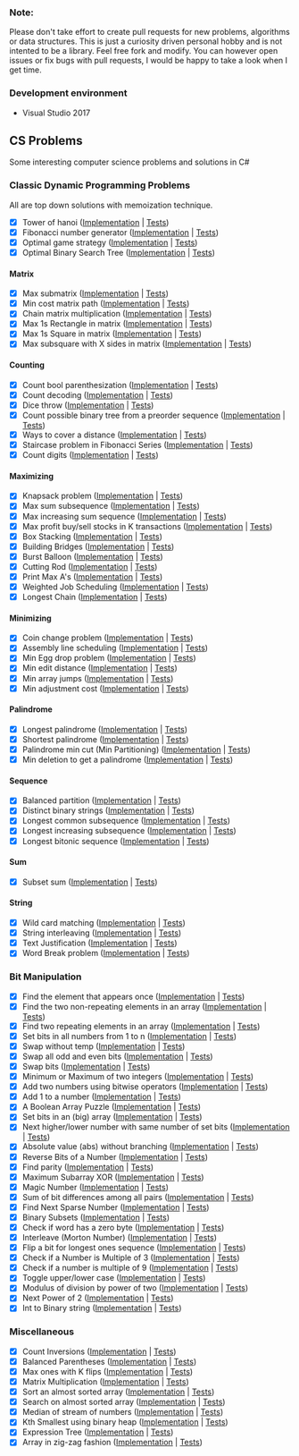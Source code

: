 ### Note:
Please don't take effort to create pull requests for new problems, algorithms or data structures. This is just a curiosity driven personal hobby and is not intented to be a library. Feel free fork and modify. You can however open issues or fix bugs with pull requests, I would be happy to take a look when I get time.

### Development environment

* Visual Studio 2017

## CS Problems

Some interesting computer science problems and solutions in C#

### Classic Dynamic Programming Problems

All are top down solutions with memoization technique.

- [X] Tower of hanoi ([Implementation](https://github.com/justcoding121/CS-Problems/blob/master/src/CS.Problems/DynamicProgramming/TowerOfHanoi.cs) | [Tests](https://github.com/justcoding121/CS-Problems/blob/master/tests/CS.Problems.Tests/DynamicProgramming/TowerOfHanoi_Tests.cs))
- [X] Fibonacci number generator ([Implementation](https://github.com/justcoding121/CS-Problems/blob/master/src/CS.Problems/DynamicProgramming/Fibonacci.cs) | [Tests](https://github.com/justcoding121/CS-Problems/blob/master/tests/CS.Problems.Tests/DynamicProgramming/Fibonacci_Tests.cs))
- [X] Optimal game strategy ([Implementation](https://github.com/justcoding121/CS-Problems/blob/master/src/CS.Problems/DynamicProgramming/OptimalGameStrategy.cs) | [Tests](https://github.com/justcoding121/CS-Problems/blob/master/tests/CS.Problems.Tests/DynamicProgramming/OptimalGameStrategy_Tests.cs))
- [X] Optimal Binary Search Tree ([Implementation](https://github.com/justcoding121/CS-Problems/blob/master/src/CS.Problems/DynamicProgramming/OptimalBST.cs) | [Tests](https://github.com/justcoding121/CS-Problems/blob/master/tests/CS.Problems.Tests/DynamicProgramming/OptimalBST_Tests.cs))

#### Matrix

- [X] Max submatrix ([Implementation](https://github.com/justcoding121/CS-Problems/blob/master/src/CS.Problems/DynamicProgramming/Matrix/MaxSubMatrix.cs) | [Tests](https://github.com/justcoding121/CS-Problems/blob/master/tests/CS.Problems.Tests/DynamicProgramming/Matrix/MaxSubMatrix_Tests.cs))
- [X] Min cost matrix path ([Implementation](https://github.com/justcoding121/CS-Problems/blob/master/src/CS.Problems/DynamicProgramming/Matrix/MinCostMatrixPath.cs) | [Tests](https://github.com/justcoding121/CS-Problems/blob/master/tests/CS.Problems.Tests/DynamicProgramming/Matrix/MatrixMinCost_Tests.cs))
- [X] Chain matrix multiplication ([Implementation](https://github.com/justcoding121/CS-Problems/blob/master/src/CS.Problems/DynamicProgramming/Matrix/ChainMultiplication.cs) | [Tests](https://github.com/justcoding121/CS-Problems/blob/master/tests/CS.Problems.Tests/DynamicProgramming/Matrix/ChainMultiplication_Tests.cs))
- [X] Max 1s Rectangle in matrix ([Implementation](https://github.com/justcoding121/CS-Problems/blob/master/src/CS.Problems/DynamicProgramming/Matrix/Max1sRectangle.cs) | [Tests](https://github.com/justcoding121/CS-Problems/blob/master/tests/CS.Problems.Tests/DynamicProgramming/Matrix/Max1sRectangle_Tests.cs))
- [X] Max 1s Square in matrix ([Implementation](https://github.com/justcoding121/CS-Problems/blob/master/src/CS.Problems/DynamicProgramming/Matrix/Max1sSquare.cs) | [Tests](https://github.com/justcoding121/CS-Problems/blob/master/tests/CS.Problems.Tests/DynamicProgramming/Matrix/Max1sSquare_Tests.cs))
- [X] Max subsquare with X sides in matrix ([Implementation](https://github.com/justcoding121/CS-Problems/blob/master/src/CS.Problems/DynamicProgramming/Matrix/MaxXSideSubSquare.cs) | [Tests](https://github.com/justcoding121/CS-Problems/blob/master/tests/CS.Problems.Tests/DynamicProgramming/Matrix/MaxXSideSubSquare_Tests.cs))

#### Counting

- [X] Count bool parenthesization ([Implementation](https://github.com/justcoding121/CS-Problems/blob/master/src/CS.Problems/DynamicProgramming/Count/CountBoolParenthesization.cs) | [Tests](https://github.com/justcoding121/CS-Problems/blob/master/tests/CS.Problems.Tests/DynamicProgramming/Count/BoolParenthesis_Tests.cs))
- [X] Count decoding ([Implementation](https://github.com/justcoding121/CS-Problems/blob/master/src/CS.Problems/DynamicProgramming/Count/CountDecodings.cs) | [Tests](https://github.com/justcoding121/CS-Problems/blob/master/tests/CS.Problems.Tests/DynamicProgramming/Count/CountDecodings_Test.cs))
- [X] Dice throw ([Implementation](https://github.com/justcoding121/CS-Problems/blob/master/src/CS.Problems/DynamicProgramming/Count/DiceThrow.cs) | [Tests](https://github.com/justcoding121/CS-Problems/blob/master/tests/CS.Problems.Tests/DynamicProgramming/Count/DiceThrow_Tests.cs))
- [X] Count possible binary tree from a preorder sequence ([Implementation](https://github.com/justcoding121/CS-Problems/blob/master/src/CS.Problems/DynamicProgramming/Count/CountBinaryTree.cs) | [Tests](https://github.com/justcoding121/CS-Problems/blob/master/tests/CS.Problems.Tests/DynamicProgramming/Count/CountBinaryTree_Tests.cs))
- [X] Ways to cover a distance ([Implementation](https://github.com/justcoding121/CS-Problems/blob/master/src/CS.Problems/DynamicProgramming/Count/WaysToCoverDistance.cs) | [Tests](https://github.com/justcoding121/CS-Problems/blob/master/tests/CS.Problems.Tests/DynamicProgramming/Count/WaysToCover_Tests.cs))
- [X] Staircase problem in Fibonacci Series ([Implementation](https://github.com/justcoding121/CS-Problems/blob/master/src/CS.Problems/DynamicProgramming/Count/StairCaseProblem.cs) | [Tests](https://github.com/justcoding121/CS-Problems/blob/master/tests/CS.Problems.Tests/DynamicProgramming/Count/StairCaseProblem_Tests.cs))
- [X] Count digits ([Implementation](https://github.com/justcoding121/CS-Problems/blob/master/src/CS.Problems/DynamicProgramming/Count/DigitCounter.cs) | [Tests](https://github.com/justcoding121/CS-Problems/blob/master/tests/CS.Problems.Tests/DynamicProgramming/Count/DigitCounter_Tests.cs))

#### Maximizing

- [X] Knapsack problem ([Implementation](https://github.com/justcoding121/CS-Problems/blob/master/src/CS.Problems/DynamicProgramming/Maximizing/KnackSackProblems.cs) | [Tests](https://github.com/justcoding121/CS-Problems/blob/master/tests/CS.Problems.Tests/DynamicProgramming/Maximizing/KnackSackProblems_Tests.cs))
- [X] Max sum subsequence ([Implementation](https://github.com/justcoding121/CS-Problems/blob/master/src/CS.Problems/DynamicProgramming/Maximizing/MaxSumSubSequence.cs) | [Tests](https://github.com/justcoding121/CS-Problems/blob/master/tests/CS.Problems.Tests/DynamicProgramming/Maximizing/MaxSumSequence_Tests.cs))
- [X] Max increasing sum sequence ([Implementation](https://github.com/justcoding121/CS-Problems/blob/master/src/CS.Problems/DynamicProgramming/Maximizing/MaxSumIncreasingSequence.cs) | [Tests](https://github.com/justcoding121/CS-Problems/blob/master/tests/CS.Problems.Tests/DynamicProgramming/Maximizing/MaxSumIncreasingSequence_Tests.cs))
- [X] Max profit buy/sell stocks in K transactions ([Implementation](https://github.com/justcoding121/CS-Problems/blob/master/src/CS.Problems/DynamicProgramming/Maximizing/MaxProfitKTransactions.cs) | [Tests](https://github.com/justcoding121/CS-Problems/blob/master/tests/CS.Problems.Tests/DynamicProgramming/Maximizing/MaxProfitKTransactions_Tests.cs))
- [X] Box Stacking ([Implementation](https://github.com/justcoding121/CS-Problems/blob/master/src/CS.Problems/DynamicProgramming/Maximizing/BoxStacking.cs) | [Tests](https://github.com/justcoding121/CS-Problems/blob/master/tests/CS.Problems.Tests/DynamicProgramming/Maximizing/BoxStacking_Tests.cs))
- [X] Building Bridges ([Implementation](https://github.com/justcoding121/CS-Problems/blob/master/src/CS.Problems/DynamicProgramming/Maximizing/BuildingBridges.cs) | [Tests](https://github.com/justcoding121/CS-Problems/blob/master/tests/CS.Problems.Tests/DynamicProgramming/Maximizing/BuildingBridges_Tests.cs))
- [X] Burst Balloon ([Implementation](https://github.com/justcoding121/CS-Problems/blob/master/src/CS.Problems/DynamicProgramming/Maximizing/BurstBalloon.cs) | [Tests](https://github.com/justcoding121/CS-Problems/blob/master/tests/CS.Problems.Tests/DynamicProgramming/Maximizing/BurstBalloon_Tests.cs))
- [X] Cutting Rod ([Implementation](https://github.com/justcoding121/CS-Problems/blob/master/src/CS.Problems/DynamicProgramming/Maximizing/CuttingRod.cs) | [Tests](https://github.com/justcoding121/CS-Problems/blob/master/tests/CS.Problems.Tests/DynamicProgramming/Maximizing/CuttingRod_Tests.cs))
- [X] Print Max A's ([Implementation](https://github.com/justcoding121/CS-Problems/blob/master/src/CS.Problems/DynamicProgramming/Maximizing/PrintMaxAs.cs) | [Tests](https://github.com/justcoding121/CS-Problems/blob/master/tests/CS.Problems.Tests/DynamicProgramming/Maximizing/PrintMaxAs_Tests.cs))
- [X] Weighted Job Scheduling ([Implementation](https://github.com/justcoding121/CS-Problems/blob/master/src/CS.Problems/DynamicProgramming/Maximizing/WeightedJobScheduling.cs) | [Tests](https://github.com/justcoding121/CS-Problems/blob/master/tests/CS.Problems.Tests/DynamicProgramming/Maximizing/WeightedJobScheduling_Tests.cs))
- [X] Longest Chain ([Implementation](https://github.com/justcoding121/CS-Problems/blob/master/src/CS.Problems/DynamicProgramming/Maximizing/LongestChain.cs) | [Tests](https://github.com/justcoding121/CS-Problems/blob/master/tests/CS.Problems.Tests/DynamicProgramming/Maximizing/LongestChain_Tests.cs))

#### Minimizing

- [X] Coin change problem ([Implementation](https://github.com/justcoding121/CS-Problems/blob/master/src/CS.Problems/DynamicProgramming/Minimizing/CoinChangeProblems.cs) | [Tests](https://github.com/justcoding121/CS-Problems/blob/master/tests/CS.Problems.Tests/DynamicProgramming/Minimizing/CoinChangeProblems_Tests.cs))
- [X] Assembly line scheduling ([Implementation](https://github.com/justcoding121/CS-Problems/blob/master/src/CS.Problems/DynamicProgramming/Minimizing/AssemblyLineScheduling.cs) | [Tests](https://github.com/justcoding121/CS-Problems/blob/master/tests/CS.Problems.Tests/DynamicProgramming/Minimizing/AssemblyLineScheduling_Tests.cs))
- [X] Min Egg drop problem ([Implementation](https://github.com/justcoding121/CS-Problems/blob/master/src/CS.Problems/DynamicProgramming/Minimizing/MinEggDrop.cs) | [Tests](https://github.com/justcoding121/CS-Problems/blob/master/tests/CS.Problems.Tests/DynamicProgramming/Minimizing/MinEggDrop_Tests.cs))
- [X] Min edit distance ([Implementation](https://github.com/justcoding121/CS-Problems/blob/master/src/CS.Problems/DynamicProgramming/Minimizing/MinEditDistance.cs) | [Tests](https://github.com/justcoding121/CS-Problems/blob/master/tests/CS.Problems.Tests/DynamicProgramming/Minimizing/MinEditDistance_Tests.cs))
- [X] Min array jumps ([Implementation](https://github.com/justcoding121/CS-Problems/blob/master/src/CS.Problems/DynamicProgramming/Minimizing/MinArrayJumps.cs) | [Tests](https://github.com/justcoding121/CS-Problems/blob/master/tests/CS.Problems.Tests/DynamicProgramming/Minimizing/MinArrayJumps_Tests.cs))
- [X] Min adjustment cost ([Implementation](https://github.com/justcoding121/CS-Problems/blob/master/src/CS.Problems/DynamicProgramming/Minimizing/MinAdjustmentCost.cs) | [Tests](https://github.com/justcoding121/CS-Problems/blob/master/tests/CS.Problems.Tests/DynamicProgramming/Minimizing/MinAdjustmentCost_Tests.cs))

#### Palindrome

- [X] Longest palindrome ([Implementation](https://github.com/justcoding121/CS-Problems/blob/master/src/CS.Problems/DynamicProgramming/Palindrome/LongestPalindrome.cs) | [Tests](https://github.com/justcoding121/CS-Problems/blob/master/tests/CS.Problems.Tests/DynamicProgramming/Palindrome/LongestPalindrome_Tests.cs))
- [X] Shortest palindrome ([Implementation](https://github.com/justcoding121/CS-Problems/blob/master/src/CS.Problems/DynamicProgramming/Palindrome/ShortestPalindrome.cs) | [Tests](https://github.com/justcoding121/CS-Problems/blob/master/tests/CS.Problems.Tests/DynamicProgramming/Palindrome/ShortestPalindrome_Tests.cs))
- [X] Palindrome min cut (Min Partitioning) ([Implementation](https://github.com/justcoding121/CS-Problems/blob/master/src/CS.Problems/DynamicProgramming/Palindrome/PalindromeMinCut.cs) | [Tests](https://github.com/justcoding121/CS-Problems/blob/master/tests/CS.Problems.Tests/DynamicProgramming/Palindrome/PalindromeMinCut_Tests.cs))
- [X] Min deletion to get a palindrome ([Implementation](https://github.com/justcoding121/CS-Problems/blob/master/src/CS.Problems/DynamicProgramming/Palindrome/PalindromeMinDeletion.cs) | [Tests](https://github.com/justcoding121/CS-Problems/blob/master/tests/CS.Problems.Tests/DynamicProgramming/Palindrome/PalindromeMinDeletion_Tests.cs))

#### Sequence

- [X] Balanced partition ([Implementation](https://github.com/justcoding121/CS-Problems/blob/master/src/CS.Problems/DynamicProgramming/Sequence/BalancedPartition.cs) | [Tests](https://github.com/justcoding121/CS-Problems/blob/master/tests/CS.Problems.Tests/DynamicProgramming/Sequence/BalancedPartition_Tests.cs))
- [X] Distinct binary strings ([Implementation](https://github.com/justcoding121/CS-Problems/blob/master/src/CS.Problems/DynamicProgramming/Sequence/DistinctBinaryString.cs) | [Tests](https://github.com/justcoding121/CS-Problems/blob/master/tests/CS.Problems.Tests/DynamicProgramming/Sequence/DistinctBinaryString_Tests.cs))
- [X] Longest common subsequence  ([Implementation](https://github.com/justcoding121/CS-Problems/blob/master/src/CS.Problems/DynamicProgramming/Sequence/LongestCommonSubSequence.cs) | [Tests](https://github.com/justcoding121/CS-Problems/blob/master/tests/CS.Problems.Tests/DynamicProgramming/Sequence/LongestCommonSubSequence_Tests.cs))
- [X] Longest increasing subsequence ([Implementation](https://github.com/justcoding121/CS-Problems/blob/master/src/CS.Problems/DynamicProgramming/Sequence/LongestIncreasingSubSequence.cs) | [Tests](https://github.com/justcoding121/CS-Problems/blob/master/tests/CS.Problems.Tests/DynamicProgramming/Sequence/LongestIncreasingSubSequence_Tests.cs))
- [X] Longest bitonic sequence ([Implementation](https://github.com/justcoding121/CS-Problems/blob/master/src/CS.Problems/DynamicProgramming/Sequence/LongestBitonicSequence.cs) | [Tests](https://github.com/justcoding121/CS-Problems/blob/master/tests/CS.Problems.Tests/DynamicProgramming/Sequence/LongestBitonicSequence_Tests.cs))

#### Sum

- [X] Subset sum ([Implementation](https://github.com/justcoding121/CS-Problems/blob/master/src/CS.Problems/DynamicProgramming/Sum/SubSetSum.cs) | [Tests](https://github.com/justcoding121/CS-Problems/blob/master/tests/CS.Problems.Tests/DynamicProgramming/Sum/SubSetSum_Tests.cs))

#### String

- [X] Wild card matching ([Implementation](https://github.com/justcoding121/CS-Problems/blob/master/src/CS.Problems/DynamicProgramming/String/WildCardMatching.cs) | [Tests](https://github.com/justcoding121/CS-Problems/blob/master/tests/CS.Problems.Tests/DynamicProgramming/String/WildCardMatching_Tests.cs))
- [X] String interleaving ([Implementation](https://github.com/justcoding121/CS-Problems/blob/master/src/CS.Problems/DynamicProgramming/String/StringInterleaving.cs) | [Tests](https://github.com/justcoding121/CS-Problems/blob/master/tests/CS.Problems.Tests/DynamicProgramming/String/StringInterleaving_Tests.cs))
- [X] Text Justification ([Implementation](https://github.com/justcoding121/CS-Problems/blob/master/src/CS.Problems/DynamicProgramming/String/TextJustification.cs) | [Tests](https://github.com/justcoding121/CS-Problems/blob/master/tests/CS.Problems.Tests/DynamicProgramming/String/TextJustification_Tests.cs))
- [X] Word Break problem ([Implementation](https://github.com/justcoding121/CS-Problems/blob/master/src/CS.Problems/DynamicProgramming/String/WordBreakProblem.cs) | [Tests](https://github.com/justcoding121/CS-Problems/blob/master/tests/CS.Problems.Tests/DynamicProgramming/String/WordBreak_Tests.cs))

### Bit Manipulation

- [X] Find the element that appears once ([Implementation](https://github.com/justcoding121/CS-Problems/blob/master/src/CS.Problems/BitManipulation/FindUniqueElement.cs) | [Tests](https://github.com/justcoding121/CS-Problems/blob/master/tests/CS.Problems.Tests/BitManipulation/FindUniqueElement_Tests.cs))
- [X] Find the two non-repeating elements in an array ([Implementation](https://github.com/justcoding121/CS-Problems/blob/master/src/CS.Problems/BitManipulation/TwoNonRepeatingNums.cs) | [Tests](https://github.com/justcoding121/CS-Problems/blob/master/tests/CS.Problems.Tests/BitManipulation/TwoNonRepeatingNums_Tests.cs))
- [X] Find two repeating elements in an array ([Implementation](https://github.com/justcoding121/CS-Problems/blob/master/src/CS.Problems/BitManipulation/TwoRepeatingNums.cs) | [Tests](https://github.com/justcoding121/CS-Problems/blob/master/tests/CS.Problems.Tests/BitManipulation/TwoRepeatingNums_Tests.cs))
- [X] Set bits in all numbers from 1 to n ([Implementation](https://github.com/justcoding121/CS-Problems/blob/master/src/CS.Problems/BitManipulation/SetBits.cs) | [Tests](https://github.com/justcoding121/CS-Problems/blob/master/tests/CS.Problems.Tests/BitManipulation/SetBits_Tests.cs))
- [X] Swap without temp ([Implementation](https://github.com/justcoding121/CS-Problems/blob/master/src/CS.Problems/BitManipulation/SwapWithoutTemp.cs) | [Tests](https://github.com/justcoding121/CS-Problems/blob/master/tests/CS.Problems.Tests/BitManipulation/SwapWithoutTemp_Tests.cs))
- [X] Swap all odd and even bits ([Implementation](https://github.com/justcoding121/CS-Problems/blob/master/src/CS.Problems/BitManipulation/SwapOddEvenBits.cs) | [Tests](https://github.com/justcoding121/CS-Problems/blob/master/tests/CS.Problems.Tests/BitManipulation/SwapBits_Tests.cs))
- [X] Swap bits ([Implementation](https://github.com/justcoding121/CS-Problems/blob/master/src/CS.Problems/BitManipulation/SwapBits.cs) | [Tests](https://github.com/justcoding121/CS-Problems/blob/master/tests/CS.Problems.Tests/BitManipulation/SwapBits_Tests.cs))
- [X] Minimum or Maximum of two integers ([Implementation](https://github.com/justcoding121/CS-Problems/blob/master/src/CS.Problems/BitManipulation/MinMaxOfTwoIntegers.cs) | [Tests](https://github.com/justcoding121/CS-Problems/blob/master/tests/CS.Problems.Tests/BitManipulation/MinMaxOfTwoIntegers_Tests.cs))
- [X] Add two numbers using bitwise operators ([Implementation](https://github.com/justcoding121/CS-Problems/blob/master/src/CS.Problems/BitManipulation/AddTwoNumbers.cs) | [Tests](https://github.com/justcoding121/CS-Problems/blob/master/tests/CS.Problems.Tests/BitManipulation/AddTwoNumbers_Tests.cs))
- [X] Add 1 to a number ([Implementation](https://github.com/justcoding121/CS-Problems/blob/master/src/CS.Problems/BitManipulation/AddOne.cs) | [Tests](https://github.com/justcoding121/CS-Problems/blob/master/tests/CS.Problems.Tests/BitManipulation/AddOne_Tests.cs))
- [X] A Boolean Array Puzzle ([Implementation](https://github.com/justcoding121/CS-Problems/blob/master/src/CS.Problems/BitManipulation/BoolArrayPuzzle.cs) | [Tests](https://github.com/justcoding121/CS-Problems/blob/master/tests/CS.Problems.Tests/BitManipulation/BoolArrayPuzzle_Tests.cs))
- [X] Set bits in an (big) array ([Implementation](https://github.com/justcoding121/CS-Problems/blob/master/src/CS.Problems/BitManipulation/SetBitsBigArray.cs) | [Tests](https://github.com/justcoding121/CS-Problems/blob/master/tests/CS.Problems.Tests/BitManipulation/SetBitsBigArray_Tests.cs))
- [X] Next higher/lower number with same number of set bits ([Implementation](https://github.com/justcoding121/CS-Problems/blob/master/src/CS.Problems/BitManipulation/NextNumberWithSameSetBits.cs) | [Tests](https://github.com/justcoding121/CS-Problems/blob/master/tests/CS.Problems.Tests/BitManipulation/NextNumberWithSameSetBits_Tests.cs))
- [X] Absolute value (abs) without branching ([Implementation](https://github.com/justcoding121/CS-Problems/blob/master/src/CS.Problems/BitManipulation/AbsValue.cs) | [Tests](https://github.com/justcoding121/CS-Problems/blob/master/tests/CS.Problems.Tests/BitManipulation/AbsValue_Tests.cs))
- [X] Reverse Bits of a Number ([Implementation](https://github.com/justcoding121/CS-Problems/blob/master/src/CS.Problems/BitManipulation/ReverseBits.cs) | [Tests](https://github.com/justcoding121/CS-Problems/blob/master/tests/CS.Problems.Tests/BitManipulation/ReverseBits_Tests.cs))
- [X] Find parity ([Implementation](https://github.com/justcoding121/CS-Problems/blob/master/src/CS.Problems/BitManipulation/ParityFinder.cs) | [Tests](https://github.com/justcoding121/CS-Problems/blob/master/tests/CS.Problems.Tests/BitManipulation/ParityFinder_Tests.cs))
- [X] Maximum Subarray XOR ([Implementation](https://github.com/justcoding121/CS-Problems/blob/master/src/CS.Problems/BitManipulation/MaxSubArrayXOR.cs) | [Tests](https://github.com/justcoding121/CS-Problems/blob/master/tests/CS.Problems.Tests/BitManipulation/MaxSubArrayXOR_Tests.cs))
- [X] Magic Number ([Implementation](https://github.com/justcoding121/CS-Problems/blob/master/src/CS.Problems/BitManipulation/MagicNumber.cs) | [Tests](https://github.com/justcoding121/CS-Problems/blob/master/tests/CS.Problems.Tests/BitManipulation/MagicNumber_Tests.cs))
- [X] Sum of bit differences among all pairs ([Implementation](https://github.com/justcoding121/CS-Problems/blob/master/src/CS.Problems/BitManipulation/SumBitDiff.cs) | [Tests](https://github.com/justcoding121/CS-Problems/blob/master/tests/CS.Problems.Tests/BitManipulation/SumBitDiff_Tests.cs))
- [X] Find Next Sparse Number ([Implementation](https://github.com/justcoding121/CS-Problems/blob/master/src/CS.Problems/BitManipulation/NextSparseNumber.cs) | [Tests](https://github.com/justcoding121/CS-Problems/blob/master/tests/CS.Problems.Tests/BitManipulation/NextSparseNumber_Tests.cs))
- [X] Binary Subsets ([Implementation](https://github.com/justcoding121/CS-Problems/blob/master/src/CS.Problems/BitManipulation/BinarySubsets.cs) | [Tests](https://github.com/justcoding121/CS-Problems/blob/master/tests/CS.Problems.Tests/BitManipulation/BinarySubsets_Tests.cs))
- [X] Check if word has a zero byte ([Implementation](https://github.com/justcoding121/CS-Problems/blob/master/src/CS.Problems/BitManipulation/CheckWordForZeroByte.cs) | [Tests](https://github.com/justcoding121/CS-Problems/blob/master/tests/CS.Problems.Tests/BitManipulation/CheckWordForZeroByte_Tests.cs))
- [X] Interleave (Morton Number) ([Implementation](https://github.com/justcoding121/CS-Problems/blob/master/src/CS.Problems/BitManipulation/InterleaveBits.cs) | [Tests](https://github.com/justcoding121/CS-Problems/blob/master/tests/CS.Problems.Tests/BitManipulation/InterleaveBits_Tests.cs))
- [X] Flip a bit for longest ones sequence ([Implementation](https://github.com/justcoding121/CS-Problems/blob/master/src/CS.Problems/BitManipulation/FlipBitForLongest1Seq.cs) | [Tests](https://github.com/justcoding121/CS-Problems/blob/master/tests/CS.Problems.Tests/BitManipulation/FlipBitForLongest1Seq_Tests.cs))
- [X] Check if a Number is Multiple of 3 ([Implementation](https://github.com/justcoding121/CS-Problems/blob/master/src/CS.Problems/BitManipulation/IsMultipleOfThree.cs) | [Tests](https://github.com/justcoding121/CS-Problems/blob/master/tests/CS.Problems.Tests/BitManipulation/IsMultipleOfThree_Tests.cs))
- [X] Check if a number is multiple of 9 ([Implementation](https://github.com/justcoding121/CS-Problems/blob/master/src/CS.Problems/BitManipulation/IsMultipleOfNine.cs) | [Tests](https://github.com/justcoding121/CS-Problems/blob/master/tests/CS.Problems.Tests/BitManipulation/IsMultipleOfNine_Tests.cs))
- [X] Toggle upper/lower case ([Implementation](https://github.com/justcoding121/CS-Problems/blob/master/src/CS.Problems/BitManipulation/ToggleCase.cs) | [Tests](https://github.com/justcoding121/CS-Problems/blob/master/tests/CS.Problems.Tests/BitManipulation/ToggleCase_Tests.cs))
- [X] Modulus of division by power of two ([Implementation](https://github.com/justcoding121/CS-Problems/blob/master/src/CS.Problems/BitManipulation/DivisionModulus.cs) | [Tests](https://github.com/justcoding121/CS-Problems/blob/master/tests/CS.Problems.Tests/BitManipulation/DivisionModulus_Tests.cs))
- [X] Next Power of 2 ([Implementation](https://github.com/justcoding121/CS-Problems/blob/master/src/CS.Problems/BitManipulation/NextPowOfTwo.cs) | [Tests](https://github.com/justcoding121/CS-Problems/blob/master/tests/CS.Problems.Tests/BitManipulation/NextPowOfTwo_Tests.cs))
- [X] Int to Binary string ([Implementation](https://github.com/justcoding121/CS-Problems/blob/master/src/CS.Problems/BitManipulation/IntToBinary.cs) | [Tests](https://github.com/justcoding121/CS-Problems/blob/master/tests/CS.Problems.Tests/BitManipulation/IntToBinary_Tests.cs))

### Miscellaneous

- [X] Count Inversions ([Implementation](https://github.com/justcoding121/CS-Problems/blob/master/src/CS.Problems/Miscellaneous/CountInversions.cs) | [Tests](https://github.com/justcoding121/CS-Problems/blob/master/tests/CS.Problems.Tests/Miscellaneous/CountInversions_Tests.cs))
- [X] Balanced Parentheses ([Implementation](https://github.com/justcoding121/CS-Problems/blob/master/src/CS.Problems/Miscellaneous/BalanceParentheses.cs) | [Tests](https://github.com/justcoding121/CS-Problems/blob/master/tests/CS.Problems.Tests/Miscellaneous/BalanceParentheses_Tests.cs))
- [X] Max ones with K flips ([Implementation](https://github.com/justcoding121/CS-Problems/blob/master/src/CS.Problems/Miscellaneous/LongestOnesWithKFlips.cs) | [Tests](https://github.com/justcoding121/CS-Problems/blob/master/tests/CS.Problems.Tests/Miscellaneous/LongestOnesWithKFlips_Tests.cs))
- [X] Matrix Multiplication ([Implementation](https://github.com/justcoding121/CS-Problems/blob/master/src/CS.Problems/Miscellaneous/MatrixMultiplication.cs) | [Tests](https://github.com/justcoding121/CS-Problems/blob/master/tests/CS.Problems.Tests/Miscellaneous/MatrixMultiplication_Tests.cs))
- [X] Sort an almost sorted array ([Implementation](https://github.com/justcoding121/CS-Problems/blob/master/src/CS.Problems/Miscellaneous/SortAlmostSorted.cs) | [Tests](https://github.com/justcoding121/CS-Problems/blob/master/tests/CS.Problems.Tests/Miscellaneous/SortAlmostSorted_Tests.cs))
- [X] Search on almost sorted array ([Implementation](https://github.com/justcoding121/CS-Problems/blob/master/src/CS.Problems/Miscellaneous/SearchAlmostSorted.cs) | [Tests](https://github.com/justcoding121/CS-Problems/blob/master/tests/CS.Problems.Tests/Miscellaneous/SearchAlmostSorted_Tests.cs))
- [X] Median of stream of numbers ([Implementation](https://github.com/justcoding121/CS-Problems/blob/master/src/CS.Problems/Miscellaneous/MedianStream.cs) | [Tests](https://github.com/justcoding121/CS-Problems/blob/master/tests/CS.Problems.Tests/Miscellaneous/MedianStream_Tests.cs))
- [X] Kth Smallest using binary heap ([Implementation](https://github.com/justcoding121/CS-Problems/blob/master/src/CS.Problems/Miscellaneous/KthSmallest.cs) | [Tests](https://github.com/justcoding121/CS-Problems/blob/master/tests/CS.Problems.Tests/Miscellaneous/KthSmallest_Tests.cs))
- [X] Expression Tree ([Implementation](https://github.com/justcoding121/CS-Problems/blob/master/src/CS.Problems/Miscellaneous/ExpressionTree.cs) | [Tests](https://github.com/justcoding121/CS-Problems/blob/master/tests/CS.Problems.Tests/Miscellaneous/ExpressionTree_Tests.cs))
- [X] Array in zig-zag fashion ([Implementation](https://github.com/justcoding121/CS-Problems/blob/master/src/CS.Problems/Miscellaneous/ZigZagOrderer.cs) | [Tests](https://github.com/justcoding121/CS-Problems/blob/master/tests/CS.Problems.Tests/Miscellaneous/ZigZag_Tests.cs))
